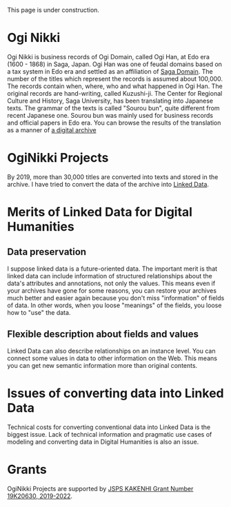 This page is under construction.

# Ogi Nikki
Ogi Nikki is business records of Ogi Domain, called Ogi Han, at Edo era  (1600 - 1868) in Saga, Japan.
Ogi Han was one of feudal domains based on a tax system in Edo era and settled as an affiliation of [Saga Domain](https://en.wikipedia.org/wiki/Saga_Domain).
The number of the titles which represent the records is assumed about 100,000. The records contain when, where, who and what happened in Ogi Han. 
The original records are hand-writing, called Kuzushi-ji. The Center for Regional Culture and History, Saga University, has been translating into Japanese texts. The grammar of the texts is called "Sourou bun", quite different from recent Japanese one. Sourou bun was mainly used for business records and official papers in Edo era.
You can browse the results of the translation as a manner of [a digital archive](https://www.dl.saga-u.ac.jp/ogiNikki/)

# OgiNikki Projects
By 2019, more than 30,000 titles are converted into texts and stored in the archive.
I have tried to convert the data of the archive into [Linked Data](https://www.w3.org/standards/semanticweb/data).

# Merits of Linked Data for Digital Humanities
## Data preservation
I suppose linked data is a future-oriented data. The important merit is that linked data can include information of structured relationships about the data's attributes and annotations, not only the values. This means even if your archives have gone for some reasons, you can restore your archives much better and easier again because you don't miss "information" of fields of data.
In other words, when you loose "meanings" of the fields, you loose how to "use" the data. 

## Flexible description about fields and values
Linked Data can also describe relationships on an instance level. You can connect some values in data to other information on the Web. This means you can get new semantic information more than original contents.

# Issues of converting data into Linked Data
Technical costs for converting conventional data into Linked Data is the biggest issue.
Lack of technical information and pragmatic use cases of modeling and converting data in Digital Humanities is also an issue.

# Grants
OgiNikki Projects are supported by [JSPS KAKENHI Grant Number 19K20630, 2019-2022](https://kaken.nii.ac.jp/grant/KAKENHI-PROJECT-19K20630/).
